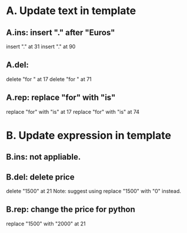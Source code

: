 # A. Update text in template
## A.ins: insert "." after "Euros"
  insert "." at 31
  insert "." at 90

## A.del: 
  delete "for " at 17
  delete "for " at 71

## A.rep: replace "for" with "is"
  replace "for" with "is" at 17
  replace "for" with "is" at 74

# B. Update expression in template

## B.ins: not appliable.

## B.del: delete price
  delete "1500" at 21
  Note: suggest using replace "1500" with "0" instead.

## B.rep: change the price for python
  replace "1500" with "2000" at 21